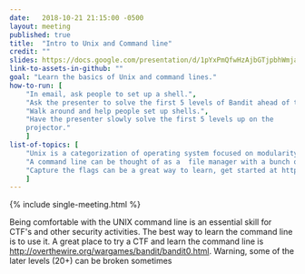 ```yaml
---
date:   2018-10-21 21:15:00 -0500
layout: meeting
published: true
title:  "Intro to Unix and Command line"
credit: ""
slides: https://docs.google.com/presentation/d/1pYxPmQfwHzAjbGTjpbhWmjaU6jC2EtJzrGei7NCTCAg/edit?usp=sharing
link-to-assets-in-github: ""
goal: "Learn the basics of Unix and command lines."
how-to-run: [
	"In email, ask people to set up a shell.",
	"Ask the presenter to solve the first 5 levels of Bandit ahead of time.",
	"Walk around and help people set up shells.",
	"Have the presenter slowly solve the first 5 levels up on the
	projector."
	]
list-of-topics: [
	"Unix is a categorization of operating system focused on modularity.",
	"A command line can be thought of as a  file manager with a bunch of extra features.",
    "Capture the flags can be a great way to learn, get started at http://overthewire.org/wargames/bandit/bandit0.html"
	]
---
```


{% include single-meeting.html  %}

Being comfortable with the UNIX command line is an essential skill for CTF's and other security activities.
The best way to learn the command line is to use it. A great place to try a CTF and learn the command line
is http://overthewire.org/wargames/bandit/bandit0.html. Warning, some of the later levels (20+) can be broken sometimes
